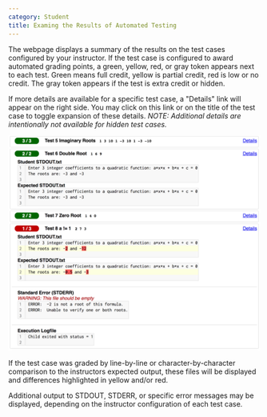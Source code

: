 ```yaml
---
category: Student
title: Examing the Results of Automated Testing
---
```


The webpage displays a summary of the results on the test cases
configured by your instructor.  If the test case is configured to
award automated grading points, a green, yellow, red, or gray token
appears next to each test.  Green means full credit, yellow is partial
credit, red is low or no credit.  The gray token appears if the test
is extra credit or hidden.

If more details are available for a specific test case, a "Details"
link will appear on the right side.  You may click on this link or on
the title of the test case to toggle expansion of these details.
_NOTE: Additional details are intentionally not available for hidden
test cases._

![](/images/TestCaseDetails.png)

If the test case was graded by line-by-line or character-by-character
comparison to the instructors expected output, these files will be
displayed and differences highlighted in yellow and/or red.

Additional output to STDOUT, STDERR, or specific error messages may be
displayed, depending on the instructor configuration of each test
case.


